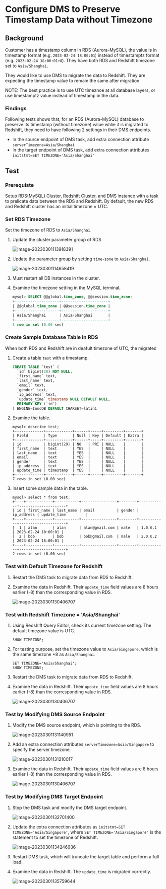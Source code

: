 # Configure DMS to Preserve Timestamp Data without Timezone



## Background

Customer has a timestamp column in RDS (Aurora-MySQL), the value is in timestamp format (e.g. `2023-02-24 18:00:01`) instead of timestamptz format (e.g. `2023-02-24 18:00:01+8`). They have both RDS and Redshift timezone set to `Asia/Shanghai`.

They would like to use DMS to migrate the data to Redshift. They are expecting the timestamp value to remain the same after migration. 

NOTE: The best practice is to use UTC timeznoe at all database layers, or use timestamptz value instead of timestamp in the data.




### Findings

Following tests shows that, for an RDS (Aurora-MySQL) database to preserve its timestamp (without timezone) value whlie it is migrated to Redshift, they need to have following 2 settings in their DMS endpoints.

* In the source endpoint of DMS task, add extra connection attribute `serverTimezone=Asia/Shanghai`
* In the target endpoint of DMS task, add extra connection attributes `initstmt=SET TIMEZONE='Asia/Shanghai'`



## Test



### Prerequiste

Setup RDS(MySQL) Cluster, Redshift Cluster, and DMS instance with a task to prelicate data between the RDS and Redshift. By default, the new RDS and Redshift cluster has an initial timezone = UTC.




### Set RDS Timezone

Set the timezone of RDS to `Asia/Shanghai`.

1. Update the cluster parameter group of RDS.

   ![image-20230301113918391](assets/Configure%20DMS%20to%20Preserve%20Timestamp%20without%20Timezone%20Data.assets/image-20230301113918391.png)

2. Update the parameter group by setting `time-zone` to `Asia/Shanghai`.

   ![image-20230301114658419](assets/Configure%20DMS%20to%20Preserve%20Timestamp%20without%20Timezone%20Data.assets/image-20230301114658419.png)

3. Must restart all DB instances in the cluster.

4. Examine the timezone setting in the MySQL terminal.

   ```sql
   mysql> SELECT @@global.time_zone, @@session.time_zone;
   +--------------------+---------------------+
   | @@global.time_zone | @@session.time_zone |
   +--------------------+---------------------+
   | Asia/Shanghai      | Asia/Shanghai       |
   +--------------------+---------------------+
   1 row in set (0.00 sec)
   ```



### Create Sample Database Table in RDS

When both RDS and Redshift are in deafult timezone of UTC, the migrated 

1. Create a table `test` with a timestamp.

   ```sql
   CREATE TABLE `test` (
     `id` bigint(20) NOT NULL,
     `first_name` text,
     `last_name` text,
     `email` text,
     `gender` text,
     `ip_address` text,
     `update_time` timestamp NULL DEFAULT NULL,
     PRIMARY KEY (`id`)
   ) ENGINE=InnoDB DEFAULT CHARSET=latin1
   ```

2. Examine the table.

   ```
   mysql> describe test;
   +-------------+------------+------+-----+---------+-------+
   | Field       | Type       | Null | Key | Default | Extra |
   +-------------+------------+------+-----+---------+-------+
   | id          | bigint(20) | NO   | PRI | NULL    |       |
   | first_name  | text       | YES  |     | NULL    |       |
   | last_name   | text       | YES  |     | NULL    |       |
   | email       | text       | YES  |     | NULL    |       |
   | gender      | text       | YES  |     | NULL    |       |
   | ip_address  | text       | YES  |     | NULL    |       |
   | update_time | timestamp  | YES  |     | NULL    |       |
   +-------------+------------+------+-----+---------+-------+
   7 rows in set (0.00 sec)
   ```

3. Insert some sample data in the table.

   ```
   mysql> select * from test;
   +----+------------+-----------+----------------+--------+------------+---------------------+
   | id | first_name | last_name | email          | gender | ip_address | update_time         |
   +----+------------+-----------+----------------+--------+------------+---------------------+
   |  1 | alan       | alan      | alan@gmail.com | male   | 1.0.0.1    | 2023-02-24 18:00:01 |
   |  2 | bob        | bob       | bob@gmail.com  | male   | 2.0.0.2    | 2023-02-24 15:00:01 |
   +----+------------+-----------+----------------+--------+------------+---------------------+
   2 rows in set (0.00 sec)
   ```



### Test with Default Timezone for Redshift

1. Restart the DMS task to migrate data from RDS to Redshift.

2. Examine the data in Redshift. Their `update_time` field values are 8 hours earlier (-8) than the corresponding value in RDS.

   ![image-20230301130406707](assets/Configure%20DMS%20to%20Preserve%20Timestamp%20without%20Timezone%20Data.assets/image-20230301130406707.png)



### Test with Redshift Timezone = 'Asia/Shanghai'

1. Using Redshift Query Editor, check its current timezone setting. The default timezone value is UTC.

   ```
   SHOW TIMEZONE;
   ```

2. For testing purpose, set the timezone value to `Asia/Singapore`, which is the same timezone +8 as `Asia/Shanghai`.

   ```
   SET TIMEZONE='Asia/Shanghai';
   SHOW TIMEZONE;
   ```

3. Restart the DMS task to migrate data from RDS to Redshift.

4. Examine the data in Redshift. Their `update_time` field values are 8 hours earlier (-8) than the corresponding value in RDS.

   ![image-20230301130406707](assets/Configure%20DMS%20to%20Preserve%20Timestamp%20without%20Timezone%20Data.assets/image-20230301130406707.png)



### Test by Modifying DMS Source Endpoint

1. Modify the DMS source endpoint, which is pointing to the RDS.

   ![image-20230301131140951](assets/Configure%20DMS%20to%20Preserve%20Timestamp%20without%20Timezone%20Data.assets/image-20230301131140951.png)

2. Add an extra connection attributes `serverTimezone=Asia/Singapore` to specify the server timezone. 

   ![image-20230301131210017](assets/Configure%20DMS%20to%20Preserve%20Timestamp%20without%20Timezone%20Data.assets/image-20230301131210017.png)

3. Examine the data in Redshift. Their `update_time` field values are 8 hours earlier (-8) than the corresponding value in RDS.

   ![image-20230301130406707](assets/Configure%20DMS%20to%20Preserve%20Timestamp%20without%20Timezone%20Data.assets/image-20230301130406707.png)



### Test by Modifying DMS Target Endpoint


1. Stop the DMS task and modify the DMS target endpoint.

   ![image-20230301132701400](assets/Configure%20DMS%20to%20Preserve%20Timestamp%20without%20Timezone%20Data.assets/image-20230301132701400.png)

2. Update the extra connection attributes as `initstmt=SET TIMEZONE='Asia/Singapore'`, where `SET TIMEZONE='Asia/Singapore'` is the statement to set the timezone of Redshift.

   ![image-20230301134246936](assets/Configure%20DMS%20to%20Preserve%20Timestamp%20without%20Timezone%20Data.assets/image-20230301134246936.png)

   

3. Restart DMS task, which will truncate the target table and perform a full load.

4. Examine the data in Redshift. The `update_time` is migrated correctly.

   ![image-20230301135759644](assets/Configure%20DMS%20to%20Preserve%20Timestamp%20without%20Timezone%20Data.assets/image-20230301135759644.png)

